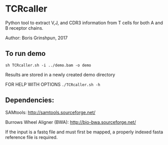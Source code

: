 # TCRcaller
Python tool to extract V,J, and CDR3 information from T cells for both A and B receptor chains.

Author: Boris Grinshpun, 2017

## To run demo

`sh TCRcaller.sh -i ../demo.bam -o demo`

Results are stored in a newly created demo directory

FOR HELP WITH OPTIONS
`./TCRcaller.sh -h`

## Dependencies:
SAMtools: http://samtools.sourceforge.net/

Burrows Wheel Aligner (BWA): http://bio-bwa.sourceforge.net/

If the input is a fastq file and must first be mapped, a properly indexed fasta reference file is required.
